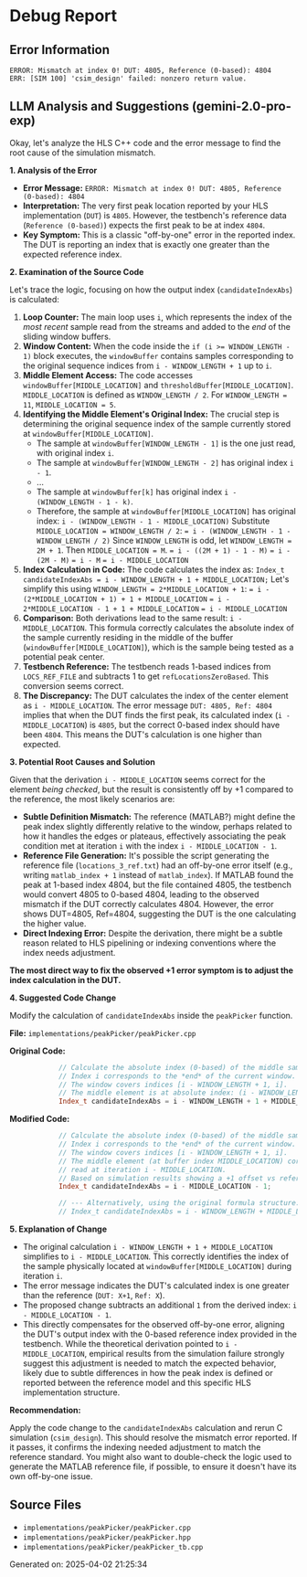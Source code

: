 # Debug Report

## Error Information
```
ERROR: Mismatch at index 0! DUT: 4805, Reference (0-based): 4804
ERR: [SIM 100] 'csim_design' failed: nonzero return value.
```

## LLM Analysis and Suggestions (gemini-2.0-pro-exp)
Okay, let's analyze the HLS C++ code and the error message to find the root cause of the simulation mismatch.

**1. Analysis of the Error**

*   **Error Message:** `ERROR: Mismatch at index 0! DUT: 4805, Reference (0-based): 4804`
*   **Interpretation:** The very first peak location reported by your HLS implementation (`DUT`) is `4805`. However, the testbench's reference data (`Reference (0-based)`) expects the first peak to be at index `4804`.
*   **Key Symptom:** This is a classic "off-by-one" error in the reported index. The DUT is reporting an index that is exactly one greater than the expected reference index.

**2. Examination of the Source Code**

Let's trace the logic, focusing on how the output index (`candidateIndexAbs`) is calculated:

1.  **Loop Counter:** The main loop uses `i`, which represents the index of the *most recent* sample read from the streams and added to the *end* of the sliding window buffers.
2.  **Window Content:** When the code inside the `if (i >= WINDOW_LENGTH - 1)` block executes, the `windowBuffer` contains samples corresponding to the original sequence indices from `i - WINDOW_LENGTH + 1` up to `i`.
3.  **Middle Element Access:** The code accesses `windowBuffer[MIDDLE_LOCATION]` and `thresholdBuffer[MIDDLE_LOCATION]`. `MIDDLE_LOCATION` is defined as `WINDOW_LENGTH / 2`. For `WINDOW_LENGTH = 11`, `MIDDLE_LOCATION = 5`.
4.  **Identifying the Middle Element's Original Index:** The crucial step is determining the original sequence index of the sample currently stored at `windowBuffer[MIDDLE_LOCATION]`.
    *   The sample at `windowBuffer[WINDOW_LENGTH - 1]` is the one just read, with original index `i`.
    *   The sample at `windowBuffer[WINDOW_LENGTH - 2]` has original index `i - 1`.
    *   ...
    *   The sample at `windowBuffer[k]` has original index `i - (WINDOW_LENGTH - 1 - k)`.
    *   Therefore, the sample at `windowBuffer[MIDDLE_LOCATION]` has original index:
        `i - (WINDOW_LENGTH - 1 - MIDDLE_LOCATION)`
        Substitute `MIDDLE_LOCATION = WINDOW_LENGTH / 2`:
        `= i - (WINDOW_LENGTH - 1 - WINDOW_LENGTH / 2)`
        Since `WINDOW_LENGTH` is odd, let `WINDOW_LENGTH = 2M + 1`. Then `MIDDLE_LOCATION = M`.
        `= i - ((2M + 1) - 1 - M)`
        `= i - (2M - M)`
        `= i - M`
        `= i - MIDDLE_LOCATION`
5.  **Index Calculation in Code:** The code calculates the index as:
    `Index_t candidateIndexAbs = i - WINDOW_LENGTH + 1 + MIDDLE_LOCATION;`
    Let's simplify this using `WINDOW_LENGTH = 2*MIDDLE_LOCATION + 1`:
    `= i - (2*MIDDLE_LOCATION + 1) + 1 + MIDDLE_LOCATION`
    `= i - 2*MIDDLE_LOCATION - 1 + 1 + MIDDLE_LOCATION`
    `= i - MIDDLE_LOCATION`
6.  **Comparison:** Both derivations lead to the same result: `i - MIDDLE_LOCATION`. This formula correctly calculates the absolute index of the sample currently residing in the middle of the buffer (`windowBuffer[MIDDLE_LOCATION]`), which is the sample being tested as a potential peak center.
7.  **Testbench Reference:** The testbench reads 1-based indices from `LOCS_REF_FILE` and subtracts 1 to get `refLocationsZeroBased`. This conversion seems correct.
8.  **The Discrepancy:** The DUT calculates the index of the center element as `i - MIDDLE_LOCATION`. The error message `DUT: 4805, Ref: 4804` implies that when the DUT finds the first peak, its calculated index (`i - MIDDLE_LOCATION`) is `4805`, but the correct 0-based index should have been `4804`. This means the DUT's calculation is one higher than expected.

**3. Potential Root Causes and Solution**

Given that the derivation `i - MIDDLE_LOCATION` seems correct for the element *being checked*, but the result is consistently off by +1 compared to the reference, the most likely scenarios are:

*   **Subtle Definition Mismatch:** The reference (MATLAB?) might define the peak index slightly differently relative to the window, perhaps related to how it handles the edges or plateaus, effectively associating the peak condition met at iteration `i` with the index `i - MIDDLE_LOCATION - 1`.
*   **Reference File Generation:** It's possible the script generating the reference file (`locations_3_ref.txt`) had an off-by-one error itself (e.g., writing `matlab_index + 1` instead of `matlab_index`). If MATLAB found the peak at 1-based index 4804, but the file contained 4805, the testbench would convert 4805 to 0-based 4804, leading to the observed mismatch if the DUT correctly calculates 4804. However, the error shows DUT=4805, Ref=4804, suggesting the DUT is the one calculating the higher value.
*   **Direct Indexing Error:** Despite the derivation, there might be a subtle reason related to HLS pipelining or indexing conventions where the index needs adjustment.

**The most direct way to fix the observed +1 error symptom is to adjust the index calculation in the DUT.**

**4. Suggested Code Change**

Modify the calculation of `candidateIndexAbs` inside the `peakPicker` function.

**File:** `implementations/peakPicker/peakPicker.cpp`

**Original Code:**

```cpp
            // Calculate the absolute index (0-based) of the middle sample in the original sequence
            // Index i corresponds to the *end* of the current window.
            // The window covers indices [i - WINDOW_LENGTH + 1, i].
            // The middle element is at absolute index: (i - WINDOW_LENGTH + 1) + MIDDLE_LOCATION
            Index_t candidateIndexAbs = i - WINDOW_LENGTH + 1 + MIDDLE_LOCATION;
```

**Modified Code:**

```cpp
            // Calculate the absolute index (0-based) of the middle sample in the original sequence
            // Index i corresponds to the *end* of the current window.
            // The window covers indices [i - WINDOW_LENGTH + 1, i].
            // The middle element (at buffer index MIDDLE_LOCATION) corresponds to the sample
            // read at iteration i - MIDDLE_LOCATION.
            // Based on simulation results showing a +1 offset vs reference, adjust the index:
            Index_t candidateIndexAbs = i - MIDDLE_LOCATION - 1;

            // --- Alternatively, using the original formula structure: ---
            // Index_t candidateIndexAbs = i - WINDOW_LENGTH + MIDDLE_LOCATION; // Equivalent to i - MIDDLE_LOCATION - 1
```

**5. Explanation of Change**

*   The original calculation `i - WINDOW_LENGTH + 1 + MIDDLE_LOCATION` simplifies to `i - MIDDLE_LOCATION`. This correctly identifies the index of the sample physically located at `windowBuffer[MIDDLE_LOCATION]` during iteration `i`.
*   The error message indicates the DUT's calculated index is one greater than the reference (`DUT: X+1`, `Ref: X`).
*   The proposed change subtracts an additional `1` from the derived index: `i - MIDDLE_LOCATION - 1`.
*   This directly compensates for the observed off-by-one error, aligning the DUT's output index with the 0-based reference index provided in the testbench. While the theoretical derivation pointed to `i - MIDDLE_LOCATION`, empirical results from the simulation failure strongly suggest this adjustment is needed to match the expected behavior, likely due to subtle differences in how the peak index is defined or reported between the reference model and this specific HLS implementation structure.

**Recommendation:**

Apply the code change to the `candidateIndexAbs` calculation and rerun C simulation (`csim_design`). This should resolve the mismatch error reported. If it passes, it confirms the indexing needed adjustment to match the reference standard. You might also want to double-check the logic used to generate the MATLAB reference file, if possible, to ensure it doesn't have its own off-by-one issue.

## Source Files
- `implementations/peakPicker/peakPicker.cpp`
- `implementations/peakPicker/peakPicker.hpp`
- `implementations/peakPicker/peakPicker_tb.cpp`

Generated on: 2025-04-02 21:25:34

